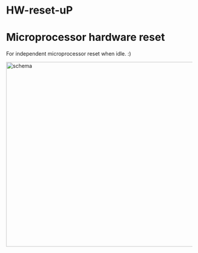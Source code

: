 # HW-reset-uP
<h1>Microprocessor hardware reset</h1>
<p>For independent microprocessor reset when idle. :)</p>
<p> </p>
<img src="https://github.com/ok1fet/HW-reset-uP/HW-RESET-uPu.jpg" width="720" height="500" alt="schema" />
</p>

